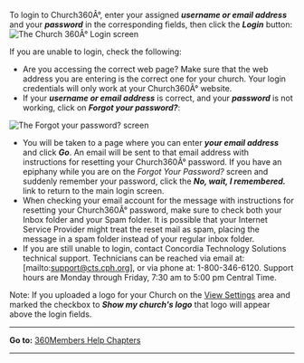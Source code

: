 To login to Church360Â°, enter your assigned ***username or email
address*** and your ***password*** in the corresponding fields, then
click the ***Login*** button: ![The Church 360Â° Login
screen](Login_Screen.JPG "The Church 360Â° Login screen")

If you are unable to login, check the following:

-   Are you accessing the correct web page? Make sure that the web
    address you are entering is the correct one for your church. Your
    login credentials will only work at your Church360Â° website.
-   If your ***username or email address*** is correct, and your
    ***password*** is not working, click on ***Forgot your password?***:

![The Forgot your password?
screen](Forgot_Password.JPG "The Forgot your password? screen")

-   You will be taken to a page where you can enter ***your email
    address*** and click ***Go***. An email will be sent to that email
    address with instructions for resetting your Church360Â° password.
    If you have an epiphany while you are on the *Forgot Your Password?*
    screen and suddenly remember your password, click the ***No, wait, I
    remembered.*** link to return to the main login screen.
-   When checking your email account for the message with instructions
    for resetting your Church360Â° password, make sure to check both
    your Inbox folder and your Spam folder. It is possible that your
    Internet Service Provider might treat the reset mail as spam,
    placing the message in a spam folder instead of your regular inbox
    folder.
-   If you are still unable to login, contact Concordia Technology
    Solutions technical support. Technicians can be reached via email
    at: [mailto:support@cts.cph.org], or via phone at: 1-800-346-6120.
    Support hours are Monday through Friday, 7:30 am to 5:00 pm Central
    Time.

Note: If you uploaded a logo for your Church on the [View
Settings](settings:%20View) area and marked the checkbox to ***Show my
church's logo*** that logo will appear above the login fields.

* * * * *

**Go to:** [360Members Help Chapters](Main%20Page)

* * * * *
